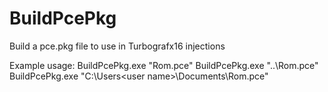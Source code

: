 # BuildPcePkg
Build a pce.pkg file to use in Turbografx16 injections

Example usage:
BuildPcePkg.exe "Rom.pce"
BuildPcePkg.exe "..\Rom.pce"
BuildPcePkg.exe "C:\Users\<user name>\Documents\Rom.pce"
